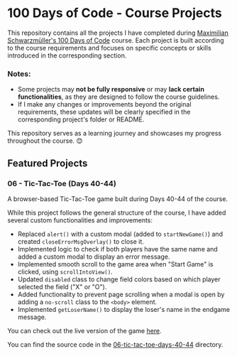 # 100 Days of Code - Course Projects

This repository contains all the projects I have completed during [Maximilian Schwarzmüller's 100 Days of Code](https://www.udemy.com/course/100-days-of-code-web-development-bootcamp/) course. Each project is built according to the course requirements and focuses on specific concepts or skills introduced in the corresponding section.

### Notes:
- Some projects may **not be fully responsive** or may **lack certain functionalities**, as they are designed to follow the course guidelines.  
- If I make any changes or improvements beyond the original requirements, these updates will be clearly specified in the corresponding project's folder or README.

This repository serves as a learning journey and showcases my progress throughout the course. 😊

## Featured Projects

### 06 - Tic-Tac-Toe (Days 40-44)
A browser-based Tic-Tac-Toe game built during Days 40-44 of the course.

While this project follows the general structure of the course, I have added several custom functionalities and improvements:
- Replaced `alert()` with a custom modal (added to `startNewGame()`) and created `closeErrorMsgOverlay()` to close it.
- Implemented logic to check if both players have the same name and added a custom modal to display an error message.
- Implemented smooth scroll to the game area when "Start Game" is clicked, using `scrollIntoView()`.
- Updated `disabled` class to change field colors based on which player selected the field ("X" or "O").
- Added functionality to prevent page scrolling when a modal is open by adding a `no-scroll` class to the `<body>` element.
- Implemented `getLoserName()` to display the loser's name in the endgame message.

You can check out the live version of the game [here](https://maximilian-tic-tac-toe-days-40-44.netlify.app/).

You can find the source code in the [06-tic-tac-toe-days-40-44](./06-tic-tac-toe-days-40-44) directory.